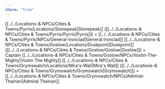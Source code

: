 ```yaml
---
share: "true"
---
```


[[../../Locations-& NPCs/Cities & Towns/Pyrris/Locations/Stonepeak|Stonepeak]] ([[../../Locations-& NPCs/Cities & Towns/Pyrris/Pyrris|Pyrris]]) = [[../../Locations-& NPCs/Cities & Towns/Pyrris/NPCs/General-Ironclad|General Ironclad]]
[[../../Locations-& NPCs/Cities & Towns/Goslow/Locations/Duskpoint|Duskpoint]] ([[../../Locations-& NPCs/Cities & Towns/Goslow/Goslow|Goslow]]) = Captain [[../../Locations-& NPCs/Cities & Towns/Goslow/NPCs/Vostin-The-Mighty|Vostin The Mighty]]
[[../../Locations-& NPCs/Cities & Towns/Grymswatch/Locations/Mira's-Wall|Mira's Wall]] ([[../../Locations-& NPCs/Cities & Towns/Grymswatch/Grymswatch|Grymswatch]]) = [[../../Locations-& NPCs/Cities & Towns/Grymswatch/NPCs/Admiral-Thainan|Admiral Thainan]]
